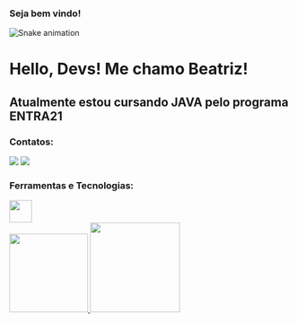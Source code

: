 ### Seja bem vindo!

![Snake animation](https://github.com/beabarth/beabarth/blob/output/github-contribution-grid-snake.svg)
<h1> Hello, Devs! Me chamo Beatriz! </h1>

<h2>
Atualmente estou cursando JAVA pelo programa ENTRA21 </h2>

### Contatos:
<div>
<a href="https://instagram.com/beabarthb" target="_blank"><img src="https://img.shields.io/badge/-Instagram-%23E4405F?style=for-the-badge&logo=instagram&logoColor=white" target="_blank"></a>
<a href="https://https://www.linkedin.com/in/beatriz-caroline-da-silva/" target="_blank"><img src="https://img.shields.io/badge/-LinkedIn-%230077B5?style=for-the-badge&logo=linkedin&logoColor=white" target="_blank"></a>   
</div>

### Ferramentas e Tecnologias:
  <img src="https://cdn.jsdelivr.net/gh/devicons/devicon/icons/java/java-original-wordmark.svg" width="40" height="40"/>
          
          
<div>
<a href="https://github.com/seu-usuário-aqui">
<img height="140em" src="https://github-readme-stats.vercel.app/api/top-langs/?username=beabarth&layout=compact&langs_count=7&theme=dracula"/>
<img height="160em" src="https://github-readme-stats.vercel.app/api?username=beabarth&show_icons=true&theme=dracula&include_all_commits=true&count_private=true"/>
</div>
  


